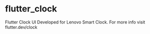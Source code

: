 # flutter_clock
Flutter Clock UI Developed for Lenovo Smart Clock. For more info visit flutter.dev/clock
